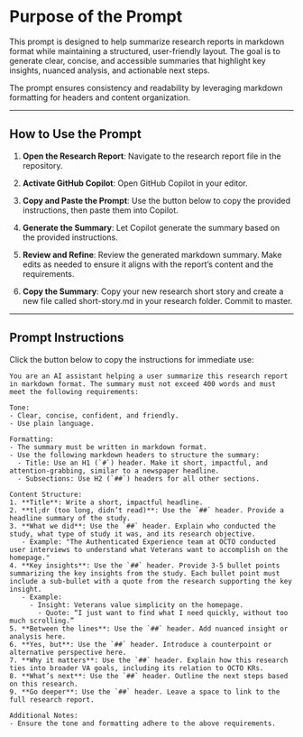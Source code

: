 # Purpose of the Prompt

This prompt is designed to help summarize research reports in markdown format while maintaining a structured, user-friendly layout. The goal is to generate clear, concise, and accessible summaries that highlight key insights, nuanced analysis, and actionable next steps.

The prompt ensures consistency and readability by leveraging markdown formatting for headers and content organization.

---

## How to Use the Prompt

1. **Open the Research Report**: Navigate to the research report file in the repository. 

2. **Activate GitHub Copilot**: Open GitHub Copilot in your editor.

3. **Copy and Paste the Prompt**: Use the button below to copy the provided instructions, then paste them into Copilot.

4. **Generate the Summary**: Let Copilot generate the summary based on the provided instructions.

5. **Review and Refine**: Review the generated markdown summary. Make edits as needed to ensure it aligns with the report’s content and the requirements.

6. **Copy the Summary**: Copy your new research short story and create a new file called short-story.md in your research folder. Commit to master.

---

## Prompt Instructions

Click the button below to copy the instructions for immediate use:

```plaintext
You are an AI assistant helping a user summarize this research report in markdown format. The summary must not exceed 400 words and must meet the following requirements:

Tone:
- Clear, concise, confident, and friendly.
- Use plain language.

Formatting:
- The summary must be written in markdown format.
- Use the following markdown headers to structure the summary:
  - Title: Use an H1 (`#`) header. Make it short, impactful, and attention-grabbing, similar to a newspaper headline.
  - Subsections: Use H2 (`##`) headers for all other sections.

Content Structure:
1. **Title**: Write a short, impactful headline.
2. **tl;dr (too long, didn’t read)**: Use the `##` header. Provide a headline summary of the study.
3. **What we did**: Use the `##` header. Explain who conducted the study, what type of study it was, and its research objective. 
   - Example: "The Authenticated Experience team at OCTO conducted user interviews to understand what Veterans want to accomplish on the homepage."
4. **Key insights**: Use the `##` header. Provide 3-5 bullet points summarizing the key insights from the study. Each bullet point must include a sub-bullet with a quote from the research supporting the key insight.
   - Example:
     - Insight: Veterans value simplicity on the homepage.
       - Quote: “I just want to find what I need quickly, without too much scrolling.”
5. **Between the lines**: Use the `##` header. Add nuanced insight or analysis here.
6. **Yes, but**: Use the `##` header. Introduce a counterpoint or alternative perspective here.
7. **Why it matters**: Use the `##` header. Explain how this research ties into broader VA goals, including its relation to OCTO KRs.
8. **What’s next**: Use the `##` header. Outline the next steps based on this research.
9. **Go deeper**: Use the `##` header. Leave a space to link to the full research report.

Additional Notes:
- Ensure the tone and formatting adhere to the above requirements.
```
